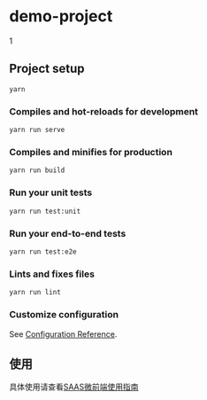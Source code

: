 # demo-project

1

## Project setup
```
yarn
```

### Compiles and hot-reloads for development
```
yarn run serve
```

### Compiles and minifies for production
```
yarn run build
```

### Run your unit tests
```
yarn run test:unit
```

### Run your end-to-end tests
```
yarn run test:e2e
```

### Lints and fixes files
```
yarn run lint
```

### Customize configuration
See [Configuration Reference](https://cli.vuejs.org/config/).

## 使用

具体使用请查看[SAAS微前端使用指南](http://172.20.136.128:8020/doc/index/saas/frontend-framework/micro-frontend-framework/quickstart.html)
